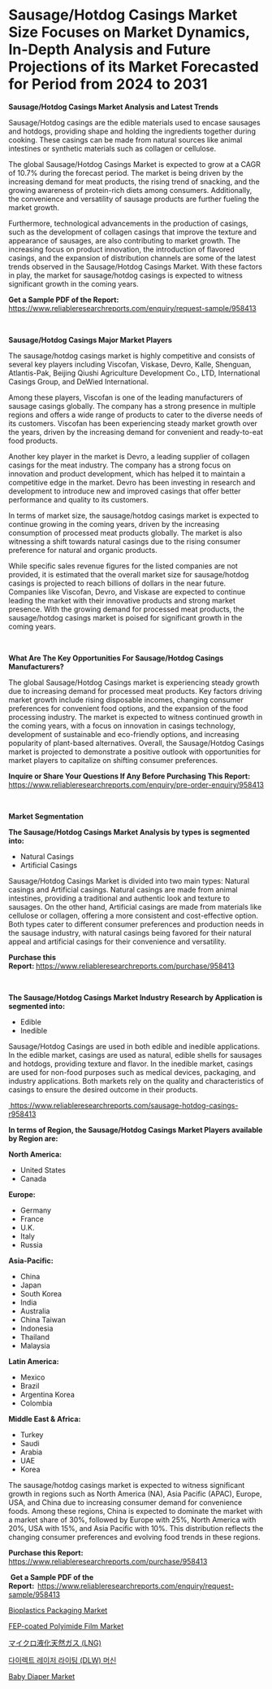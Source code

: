 <p><h1>Sausage/Hotdog Casings Market Size Focuses on Market Dynamics, In-Depth Analysis and Future Projections of its Market Forecasted for Period from 2024 to 2031</h1></p><p><strong>Sausage/Hotdog Casings Market Analysis and Latest Trends</strong></p>
<p><p>Sausage/Hotdog casings are the edible materials used to encase sausages and hotdogs, providing shape and holding the ingredients together during cooking. These casings can be made from natural sources like animal intestines or synthetic materials such as collagen or cellulose.</p><p>The global Sausage/Hotdog Casings Market is expected to grow at a CAGR of 10.7% during the forecast period. The market is being driven by the increasing demand for meat products, the rising trend of snacking, and the growing awareness of protein-rich diets among consumers. Additionally, the convenience and versatility of sausage products are further fueling the market growth.</p><p>Furthermore, technological advancements in the production of casings, such as the development of collagen casings that improve the texture and appearance of sausages, are also contributing to market growth. The increasing focus on product innovation, the introduction of flavored casings, and the expansion of distribution channels are some of the latest trends observed in the Sausage/Hotdog Casings Market. With these factors in play, the market for sausage/hotdog casings is expected to witness significant growth in the coming years.</p></p>
<p><strong>Get a Sample PDF of the Report:&nbsp;</strong> <a href="https://www.reliableresearchreports.com/enquiry/request-sample/958413">https://www.reliableresearchreports.com/enquiry/request-sample/958413</a></p>
<p>&nbsp;</p>
<p><strong>Sausage/Hotdog Casings Major Market Players</strong></p>
<p><p>The sausage/hotdog casings market is highly competitive and consists of several key players including Viscofan, Viskase, Devro, Kalle, Shenguan, Atlantis-Pak, Beijing Qiushi Agriculture Development Co., LTD, International Casings Group, and DeWied International.</p><p>Among these players, Viscofan is one of the leading manufacturers of sausage casings globally. The company has a strong presence in multiple regions and offers a wide range of products to cater to the diverse needs of its customers. Viscofan has been experiencing steady market growth over the years, driven by the increasing demand for convenient and ready-to-eat food products.</p><p>Another key player in the market is Devro, a leading supplier of collagen casings for the meat industry. The company has a strong focus on innovation and product development, which has helped it to maintain a competitive edge in the market. Devro has been investing in research and development to introduce new and improved casings that offer better performance and quality to its customers.</p><p>In terms of market size, the sausage/hotdog casings market is expected to continue growing in the coming years, driven by the increasing consumption of processed meat products globally. The market is also witnessing a shift towards natural casings due to the rising consumer preference for natural and organic products.</p><p>While specific sales revenue figures for the listed companies are not provided, it is estimated that the overall market size for sausage/hotdog casings is projected to reach billions of dollars in the near future. Companies like Viscofan, Devro, and Viskase are expected to continue leading the market with their innovative products and strong market presence. With the growing demand for processed meat products, the sausage/hotdog casings market is poised for significant growth in the coming years.</p></p>
<p>&nbsp;</p>
<p><strong>What Are The Key Opportunities For Sausage/Hotdog Casings Manufacturers?</strong></p>
<p><p>The global Sausage/Hotdog Casings market is experiencing steady growth due to increasing demand for processed meat products. Key factors driving market growth include rising disposable incomes, changing consumer preferences for convenient food options, and the expansion of the food processing industry. The market is expected to witness continued growth in the coming years, with a focus on innovation in casings technology, development of sustainable and eco-friendly options, and increasing popularity of plant-based alternatives. Overall, the Sausage/Hotdog Casings market is projected to demonstrate a positive outlook with opportunities for market players to capitalize on shifting consumer preferences.</p></p>
<p><strong>Inquire or Share Your Questions If Any Before Purchasing This Report:</strong> <a href="https://www.reliableresearchreports.com/enquiry/pre-order-enquiry/958413">https://www.reliableresearchreports.com/enquiry/pre-order-enquiry/958413</a></p>
<p>&nbsp;</p>
<p><strong>Market Segmentation</strong></p>
<p><strong>The Sausage/Hotdog Casings Market Analysis by types is segmented into:</strong></p>
<p><ul><li>Natural Casings</li><li>Artificial Casings</li></ul></p>
<p><p>Sausage/Hotdog Casings Market is divided into two main types: Natural casings and Artificial casings. Natural casings are made from animal intestines, providing a traditional and authentic look and texture to sausages. On the other hand, Artificial casings are made from materials like cellulose or collagen, offering a more consistent and cost-effective option. Both types cater to different consumer preferences and production needs in the sausage industry, with natural casings being favored for their natural appeal and artificial casings for their convenience and versatility.</p></p>
<p><strong>Purchase this Report:&nbsp;</strong><a href="https://www.reliableresearchreports.com/purchase/958413">https://www.reliableresearchreports.com/purchase/958413</a></p>
<p>&nbsp;</p>
<p><strong>The Sausage/Hotdog Casings Market Industry Research by Application is segmented into:</strong></p>
<p><ul><li>Edible</li><li>Inedible</li></ul></p>
<p><p>Sausage/Hotdog Casings are used in both edible and inedible applications. In the edible market, casings are used as natural, edible shells for sausages and hotdogs, providing texture and flavor. In the inedible market, casings are used for non-food purposes such as medical devices, packaging, and industry applications. Both markets rely on the quality and characteristics of casings to ensure the desired outcome in their products.</p></p>
<p><a href="https://www.reliableresearchreports.com/sausage-hotdog-casings-r958413">&nbsp;https://www.reliableresearchreports.com/sausage-hotdog-casings-r958413</a></p>
<p><strong>In terms of Region, the Sausage/Hotdog Casings Market Players available by Region are:</strong></p>
<p>
    <p> <strong> North America: </strong>
        <ul>
            <li>United States</li>
            <li>Canada</li>
        </ul>
        </p> 
    <p> <strong> Europe: </strong>
        <ul>
            <li>Germany</li>
            <li>France</li>
            <li>U.K.</li>
            <li>Italy</li>
            <li>Russia</li>
        </ul>
        </p> 
    <p> <strong> Asia-Pacific: </strong>
        <ul>
            <li>China</li>
            <li>Japan</li>
            <li>South Korea</li>
            <li>India</li>
            <li>Australia</li>
            <li>China Taiwan</li>
            <li>Indonesia</li>
            <li>Thailand</li>
            <li>Malaysia</li>
        </ul>
        </p> 
    <p> <strong> Latin America: </strong>
        <ul>
            <li>Mexico</li>
            <li>Brazil</li>
            <li>Argentina Korea</li>
            <li>Colombia</li>
        </ul>
        </p> 
    <p> <strong> Middle East & Africa: </strong>
        <ul>
            <li>Turkey</li>
            <li>Saudi</li>
            <li>Arabia</li>
            <li>UAE</li>
            <li>Korea</li>
        </ul>
    </p>
    </p>
<p><p>The sausage/hotdog casings market is expected to witness significant growth in regions such as North America (NA), Asia Pacific (APAC), Europe, USA, and China due to increasing consumer demand for convenience foods. Among these regions, China is expected to dominate the market with a market share of 30%, followed by Europe with 25%, North America with 20%, USA with 15%, and Asia Pacific with 10%. This distribution reflects the changing consumer preferences and evolving food trends in these regions.</p></p>
<p><strong>Purchase this Report: </strong><a href="https://www.reliableresearchreports.com/purchase/958413">https://www.reliableresearchreports.com/purchase/958413</a></p>
<p>&nbsp;<strong>Get a Sample PDF of the Report:&nbsp;&nbsp;</strong><a href="https://www.reliableresearchreports.com/enquiry/request-sample/958413">https://www.reliableresearchreports.com/enquiry/request-sample/958413</a></p>
<p><strong></strong></p>
<p><p><a href="https://issuu.com/reportprime-2/docs/bioplastics-packaging-market-size-2_12d6c79bfd78f6">Bioplastics Packaging Market</a></p><p><a href="https://issuu.com/reportprime-2/docs/fep-coated-polyimide-film-market-si_79bbe3b0de668b">FEP-coated Polyimide Film Market</a></p><p><a href="https://github.com/mohamedbakry57/Market-Research-Report-List-5/blob/main/314961887364.md">マイクロ液化天然ガス (LNG)</a></p><p><a href="https://github.com/laholand/Market-Research-Report-List-6/blob/main/9395376108252.md">다이렉트 레이저 라이팅 (DLW) 머신</a></p><p><a href="https://github.com/vimar16th/Market-Research-Report-List-6/blob/main/baby-diaper-market.md">Baby Diaper Market</a></p></p>